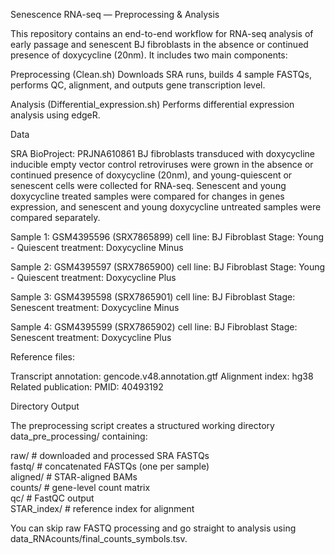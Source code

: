 Senescence RNA-seq — Preprocessing & Analysis

This repository contains an end-to-end workflow for RNA-seq analysis of early passage and senescent BJ fibroblasts in the absence or continued presence of doxycycline (20nm).
It includes two main components:

Preprocessing (Clean.sh)
Downloads SRA runs, builds 4 sample FASTQs, performs QC, alignment, and outputs gene transcription level.

Analysis (Differential_expression.sh)
Performs differential expression analysis using edgeR.

Data

SRA BioProject: PRJNA610861 
BJ fibroblasts transduced with doxycycline inducible empty vector control retroviruses were grown in the absence
or continued presence of doxycycline (20nm), and young-quiescent or senescent cells were collected for RNA-seq. 
Senescent and young doxycycline treated samples were compared for changes in genes expression, and senescent and 
young doxycycline untreated samples were compared separately.

Sample 1: GSM4395596 (SRX7865899)
cell line: BJ Fibroblast
Stage: Young - Quiescent
treatment: Doxycycline Minus

Sample 2: GSM4395597 (SRX7865900)
cell line: BJ Fibroblast
Stage: Young - Quiescent
treatment: Doxycycline Plus

Sample 3: GSM4395598 (SRX7865901)
cell line: BJ Fibroblast
Stage: Senescent
treatment: Doxycycline Minus

Sample 4: GSM4395599 (SRX7865902)
cell line: BJ Fibroblast
Stage: Senescent
treatment: Doxycycline Plus

Reference files:

Transcript annotation: gencode.v48.annotation.gtf
Alignment index: hg38
Related publication:
PMID: 40493192

Directory Output

The preprocessing script creates a structured working directory data_pre_processing/ containing:

raw/      # downloaded and processed SRA FASTQs  
fastq/    # concatenated FASTQs (one per sample)  
aligned/  # STAR-aligned BAMs  
counts/   # gene-level count matrix   
qc/       # FastQC output  
STAR_index/  # reference index for alignment  


You can skip raw FASTQ processing and go straight to analysis using data_RNAcounts/final_counts_symbols.tsv.
